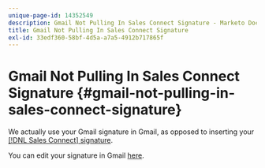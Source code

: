 ```yaml
---
unique-page-id: 14352549
description: Gmail Not Pulling In Sales Connect Signature - Marketo Docs - Product Documentation
title: Gmail Not Pulling In Sales Connect Signature
exl-id: 33edf360-58bf-4d5a-a7a5-4912b717865f
---
```

# Gmail Not Pulling In Sales Connect Signature {#gmail-not-pulling-in-sales-connect-signature}

We actually use your Gmail signature in Gmail, as opposed to inserting your [[!DNL Sales Connect] signature](https://toutapp.com/next#settings).

You can edit your signature in Gmail [here](https://mail.google.com/mail/u/0/#settings/general).
